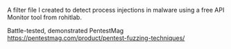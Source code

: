 A filter file I created to detect process injections in malware using a free API Monitor tool from rohitlab. 

Battle-tested, demonstrated PentestMag
https://pentestmag.com/product/pentest-fuzzing-techniques/
